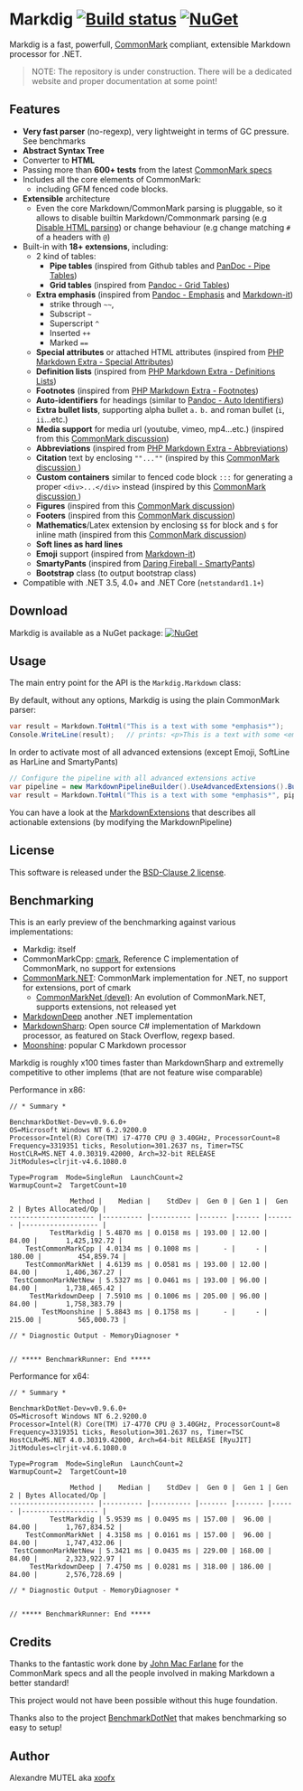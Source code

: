 # Markdig [![Build status](https://ci.appveyor.com/api/projects/status/hk391x8jcskxt1u8?svg=true)](https://ci.appveyor.com/project/xoofx/markdig) [![NuGet](https://img.shields.io/nuget/v/Markdig.svg)](https://www.nuget.org/packages/Markdig/)

Markdig is a fast, powerfull, [CommonMark](http://commonmark.org/) compliant, extensible Markdown processor for .NET.

> NOTE: The repository is under construction. There will be a dedicated website and proper documentation at some point!

## Features

- **Very fast parser** (no-regexp), very lightweight in terms of GC pressure. See benchmarks
- **Abstract Syntax Tree**
- Converter to **HTML**
- Passing more than **600+ tests** from the latest [CommonMark specs](http://spec.commonmark.org/)
- Includes all the core elements of CommonMark:
  - including GFM fenced code blocks. 
- **Extensible** architecture
  - Even the core Markdown/CommonMark parsing is pluggable, so it allows to disable builtin Markdown/Commonmark parsing (e.g [Disable HTML parsing](https://github.com/lunet-io/markdig/blob/7964bd0160d4c18e4155127a4c863d61ebd8944a/src/Markdig/MarkdownExtensions.cs#L306)) or change behaviour (e.g change matching `#` of a headers with `@`)   
- Built-in with **18+ extensions**, including:
  - 2 kind of tables:
    - **Pipe tables** (inspired from Github tables and [PanDoc - Pipe Tables](http://pandoc.org/README.html#extension-pipe_tables))
    - **Grid tables** (inspired from [Pandoc - Grid Tables](http://pandoc.org/README.html#extension-grid_tables)) 
  - **Extra emphasis** (inspired from [Pandoc - Emphasis](http://pandoc.org/README.html#strikeout) and [Markdown-it](https://markdown-it.github.io/)) 
    - strike through `~~`,
    - Subscript `~`
    - Superscript `^` 
    - Inserted `++`
    - Marked `==`
  - **Special attributes** or attached HTML attributes (inspired from [PHP Markdown Extra - Special Attributes](https://michelf.ca/projects/php-markdown/extra/#spe-attr))
  - **Definition lists** (inspired from [PHP Markdown Extra - Definitions Lists](https://michelf.ca/projects/php-markdown/extra/#def-list))
  - **Footnotes** (inspired from [PHP Markdown Extra - Footnotes](https://michelf.ca/projects/php-markdown/extra/#footnotes))
  - **Auto-identifiers** for headings (similar to [Pandoc - Auto Identifiers](http://pandoc.org/README.html#extension-auto_identifiers))
  - **Extra bullet lists**, supporting alpha bullet `a.` `b.` and roman bullet (`i`, `ii`...etc.)
  - **Media support** for media url (youtube, vimeo, mp4...etc.) (inspired from this [CommonMark discussion](https://talk.commonmark.org/t/embedded-audio-and-video/441))
  - **Abbreviations** (inspired from [PHP Markdown Extra - Abbreviations](https://michelf.ca/projects/php-markdown/extra/#abbr))
  - **Citation** text by enclosing `""...""` (inspired by this [CommonMark discussion ](https://talk.commonmark.org/t/referencing-creative-works-with-cite/892))
  - **Custom containers** similar to fenced code block `:::` for generating a proper `<div>...</div>` instead (inspired by this [CommonMark discussion ](https://talk.commonmark.org/t/custom-container-for-block-and-inline/2051))
  - **Figures** (inspired from this [CommonMark discussion](https://talk.commonmark.org/t/image-tag-should-expand-to-figure-when-used-with-title/265/5))
  - **Footers** (inspired from this [CommonMark discussion](https://talk.commonmark.org/t/syntax-for-footer/2070))
  - **Mathematics**/Latex extension by enclosing `$$` for block and `$` for inline math (inspired from this [CommonMark discussion](https://talk.commonmark.org/t/mathematics-extension/457/31))
  - **Soft lines as hard lines**
  - **Emoji** support (inspired from [Markdown-it](https://markdown-it.github.io/))
  - **SmartyPants** (inspired from [Daring Fireball - SmartyPants](https://daringfireball.net/projects/smartypants/))
  - **Bootstrap** class (to output bootstrap class)
- Compatible with .NET 3.5, 4.0+ and .NET Core (`netstandard1.1+`)
	
## Download

Markdig is available as a NuGet package: [![NuGet](https://img.shields.io/nuget/v/Markdig.svg)](https://www.nuget.org/packages/Markdig/)

## Usage

The main entry point for the API is the `Markdig.Markdown` class:

By default, without any options, Markdig is using the plain CommonMark parser:

```csharp
var result = Markdown.ToHtml("This is a text with some *emphasis*");
Console.WriteLine(result);   // prints: <p>This is a text with some <em>emphasis</em></p>
```

In order to activate most of all advanced extensions (except Emoji, SoftLine as HarLine and SmartyPants)

```csharp
// Configure the pipeline with all advanced extensions active
var pipeline = new MarkdownPipelineBuilder().UseAdvancedExtensions().Build();
var result = Markdown.ToHtml("This is a text with some *emphasis*", pipeline);
```

You can have a look at the [MarkdownExtensions](https://github.com/lunet-io/markdig/blob/master/src/Markdig/MarkdownExtensions.cs) that describes all actionable extensions (by modifying the MarkdownPipeline)

## License

This software is released under the [BSD-Clause 2 license](https://github.com/lunet-io/markdig/blob/master/license.txt).


## Benchmarking

This is an early preview of the benchmarking against various implementations:

- Markdig: itself
- CommonMarkCpp: [cmark](https://github.com/jgm/cmark), Reference C implementation of CommonMark, no support for extensions
- [CommonMark.NET](https://github.com/Knagis/CommonMark.NET): CommonMark implementation for .NET, no support for extensions, port of cmark
  - [CommonMarkNet (devel)](https://github.com/AMDL/CommonMark.NET/tree/pipe-tables): An evolution of CommonMark.NET, supports extensions, not released yet
- [MarkdownDeep](https://github.com/toptensoftware/markdowndeep) another .NET implementation
- [MarkdownSharp](https://github.com/Kiri-rin/markdownsharp): Open source C# implementation of Markdown processor, as featured on Stack Overflow, regexp based.
- [Moonshine](https://github.com/brandonc/moonshine): popular C Markdown processor

Markdig is roughly x100 times faster than MarkdownSharp and extremelly competitive to other implems (that are not feature wise comparable) 

Performance in x86:

```
// * Summary *

BenchmarkDotNet-Dev=v0.9.6.0+
OS=Microsoft Windows NT 6.2.9200.0
Processor=Intel(R) Core(TM) i7-4770 CPU @ 3.40GHz, ProcessorCount=8
Frequency=3319351 ticks, Resolution=301.2637 ns, Timer=TSC
HostCLR=MS.NET 4.0.30319.42000, Arch=32-bit RELEASE
JitModules=clrjit-v4.6.1080.0

Type=Program  Mode=SingleRun  LaunchCount=2
WarmupCount=2  TargetCount=10

               Method |    Median |    StdDev |  Gen 0 | Gen 1 |  Gen 2 | Bytes Allocated/Op |
--------------------- |---------- |---------- |------- |------ |------- |------------------- |
          TestMarkdig | 5.4870 ms | 0.0158 ms | 193.00 | 12.00 |  84.00 |       1,425,192.72 |
    TestCommonMarkCpp | 4.0134 ms | 0.1008 ms |      - |     - | 180.00 |         454,859.74 |
    TestCommonMarkNet | 4.6139 ms | 0.0581 ms | 193.00 | 12.00 |  84.00 |       1,406,367.27 |
 TestCommonMarkNetNew | 5.5327 ms | 0.0461 ms | 193.00 | 96.00 |  84.00 |       1,738,465.42 |
     TestMarkdownDeep | 7.5910 ms | 0.1006 ms | 205.00 | 96.00 |  84.00 |       1,758,383.79 |
        TestMoonshine | 5.8843 ms | 0.1758 ms |      - |     - | 215.00 |         565,000.73 |

// * Diagnostic Output - MemoryDiagnoser *


// ***** BenchmarkRunner: End *****
```

Performance for x64:

```
// * Summary *

BenchmarkDotNet-Dev=v0.9.6.0+
OS=Microsoft Windows NT 6.2.9200.0
Processor=Intel(R) Core(TM) i7-4770 CPU @ 3.40GHz, ProcessorCount=8
Frequency=3319351 ticks, Resolution=301.2637 ns, Timer=TSC
HostCLR=MS.NET 4.0.30319.42000, Arch=64-bit RELEASE [RyuJIT]
JitModules=clrjit-v4.6.1080.0

Type=Program  Mode=SingleRun  LaunchCount=2
WarmupCount=2  TargetCount=10

               Method |    Median |    StdDev |  Gen 0 |  Gen 1 | Gen 2 | Bytes Allocated/Op |
--------------------- |---------- |---------- |------- |------- |------ |------------------- |
          TestMarkdig | 5.9539 ms | 0.0495 ms | 157.00 |  96.00 | 84.00 |       1,767,834.52 |
    TestCommonMarkNet | 4.3158 ms | 0.0161 ms | 157.00 |  96.00 | 84.00 |       1,747,432.06 |
 TestCommonMarkNetNew | 5.3421 ms | 0.0435 ms | 229.00 | 168.00 | 84.00 |       2,323,922.97 |
     TestMarkdownDeep | 7.4750 ms | 0.0281 ms | 318.00 | 186.00 | 84.00 |       2,576,728.69 |

// * Diagnostic Output - MemoryDiagnoser *


// ***** BenchmarkRunner: End *****
```

## Credits

Thanks to the fantastic work done by [John Mac Farlane](http://johnmacfarlane.net/) for the CommonMark specs and all the people involved in making Markdown a better standard!

This project would not have been possible without this huge foundation.

Thanks also to the project [BenchmarkDotNet](https://github.com/PerfDotNet/BenchmarkDotNet) that makes benchmarking so easy to setup!  

## Author

Alexandre MUTEL aka [xoofx](http://xoofx.com)
